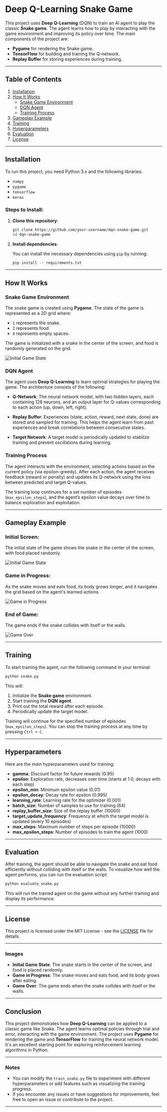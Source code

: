 # Deep Q-Learning Snake Game

This project uses **Deep Q-Learning** (DQN) to train an AI agent to play the classic **Snake game**. The agent learns how to play by interacting with the game environment and improving its policy over time. The main components of the project are:

- **Pygame** for rendering the Snake game.
- **TensorFlow** for building and training the Q-network.
- **Replay Buffer** for storing experiences during training.

---

## Table of Contents

1. [Installation](#installation)
2. [How It Works](#how-it-works)
   - [Snake Game Environment](#snake-game-environment)
   - [DQN Agent](#dqn-agent)
   - [Training Process](#training-process)
3. [Gameplay Example](#gameplay-example)
4. [Training](#training)
5. [Hyperparameters](#hyperparameters)
6. [Evaluation](#evaluation)
7. [License](#license)

---

## Installation

To run this project, you need Python 3.x and the following libraries:

- `numpy`
- `pygame`
- `tensorflow`
- `keras`

### Steps to Install:

1. **Clone this repository**:

   ```bash
   git clone https://github.com/your-username/dqn-snake-game.git
   cd dqn-snake-game
   ```

2. **Install dependencies**:

   You can install the necessary dependencies using `pip` by running:

   ```bash
   pip install -r requirements.txt
   ```

---

## How It Works

### Snake Game Environment

The snake game is created using **Pygame**. The state of the game is represented as a 2D grid where:
- `1` represents the snake.
- `2` represents food.
- `0` represents empty spaces.

The game is initialized with a snake in the center of the screen, and food is randomly generated on the grid.

![Initial Game State](images/game.png)

### DQN Agent

The agent uses **Deep Q-Learning** to learn optimal strategies for playing the game. The architecture consists of the following:

- **Q-Network**: The neural network model, with two hidden layers, each containing 128 neurons, and an output layer for Q-values corresponding to each action (up, down, left, right).
  
- **Replay Buffer**: Experiences (state, action, reward, next state, done) are stored and sampled for training. This helps the agent learn from past experiences and break correlations between consecutive states.

- **Target Network**: A target model is periodically updated to stabilize training and prevent oscillations during learning.

### Training Process

The agent interacts with the environment, selecting actions based on the current policy (via epsilon-greedy). After each action, the agent receives feedback (reward or penalty) and updates its Q-network using the loss between predicted and target Q-values.

The training loop continues for a set number of episodes (`max_epsilon_steps`), and the agent’s epsilon value decays over time to balance exploration and exploitation.

---

## Gameplay Example

### Initial Screen:
The initial state of the game shows the snake in the center of the screen, with food placed randomly.

![Initial Game State](images/initial_game.png)

### Game in Progress:
As the snake moves and eats food, its body grows longer, and it navigates the grid based on the agent's learned actions.

![Game in Progress](images/game.png)

### End of Game:
The game ends if the snake collides with itself or the walls.

![Game Over](images/game.png)

---

## Training

To start training the agent, run the following command in your terminal:

```bash
python snake.py
```

This will:

1. Initialize the **Snake game** environment.
2. Start training the **DQN agent**.
3. Print out the total reward after each episode.
4. Periodically update the target model.

Training will continue for the specified number of episodes (`max_epsilon_steps`). You can stop the training process at any time by pressing `Ctrl + C`.

---

## Hyperparameters

Here are the main hyperparameters used for training:

- **gamma**: Discount factor for future rewards (0.95)
- **epsilon**: Exploration rate, decreases over time (starts at 1.0, decays with each step)
- **epsilon_min**: Minimum epsilon value (0.01)
- **epsilon_decay**: Decay rate for epsilon (0.995)
- **learning_rate**: Learning rate for the optimizer (0.001)
- **batch_size**: Number of samples to use for training (64)
- **replay_buffer_size**: Size of the replay buffer (10000)
- **target_update_frequency**: Frequency at which the target model is updated (every 10 episodes)
- **max_steps**: Maximum number of steps per episode (10000)
- **max_epsilon_steps**: Number of episodes to train the agent (1000)

---

## Evaluation

After training, the agent should be able to navigate the snake and eat food efficiently without colliding with itself or the walls. To visualize how well the agent performs, you can run the evaluation script:

```bash
python evaluate_snake.py
```

This will run the trained agent on the game without any further training and display its performance.

---

## License

This project is licensed under the MIT License - see the [LICENSE](LICENSE) file for details.

---

### Images

- **Initial Game State**: The snake starts in the center of the screen, and food is placed randomly.
- **Game in Progress**: The snake moves and eats food, and its body grows after eating.
- **Game Over**: The game ends when the snake collides with itself or the walls.

---

## Conclusion

This project demonstrates how **Deep Q-Learning** can be applied to a classic game like Snake. The agent learns optimal policies through trial and error, interacting with the game environment. The project uses **Pygame** for rendering the game and **TensorFlow** for training the neural network model. It's an excellent starting point for exploring reinforcement learning algorithms in Python.

---

### Notes

- You can modify the `train_snake.py` file to experiment with different hyperparameters or add features such as visualizing the training progress.
- If you encounter any issues or have suggestions for improvements, feel free to open an issue or contribute to the project.

---
